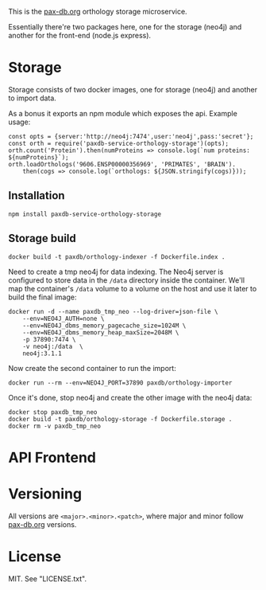 This is the [pax-db.org](http://pax-db.org) orthology storage microservice. 

Essentially there're two packages here, one for the storage (neo4j) 
and another for the front-end (node.js express).

# Storage

Storage consists of two docker images, one for storage (neo4j) and another to import data.

As a bonus it exports an npm module which exposes the api. Example usage:

    const opts = {server:'http://neo4j:7474',user:'neo4j',pass:'secret'};
    const orth = require('paxdb-service-orthology-storage')(opts);
    orth.count('Protein').then(numProteins => console.log(`num proteins: ${numProteins}`);
    orth.loadOrthologs('9606.ENSP00000356969', 'PRIMATES', 'BRAIN').
        then(cogs => console.log(`orthologs: ${JSON.stringify(cogs)}));

## Installation

    npm install paxdb-service-orthology-storage

## Storage build

```
docker build -t paxdb/orthology-indexer -f Dockerfile.index .
```

Need to create a tmp neo4j for data indexing. The Neo4j server is configured 
to store data in the `/data` directory inside the container. We'll map the
container's `/data` volume to a volume on the host and use it later to build the final image:


```
docker run -d --name paxdb_tmp_neo --log-driver=json-file \
    --env=NEO4J_AUTH=none \
    --env=NEO4J_dbms_memory_pagecache_size=1024M \
    --env=NEO4J_dbms_memory_heap_maxSize=2048M \
    -p 37890:7474 \
    -v neo4j:/data  \
    neo4j:3.1.1
```

Now create the second container to run the import:

```
docker run --rm --env=NEO4J_PORT=37890 paxdb/orthology-importer
```

Once it's done, stop neo4j and create the other image with the neo4j data:

```
docker stop paxdb_tmp_neo
docker build -t paxdb/orthology-storage -f Dockerfile.storage .
docker rm -v paxdb_tmp_neo
```

# API Frontend



# Versioning

All versions are `<major>.<minor>.<patch>`, where major and minor follow
[pax-db.org](pax-db.org) versions.


# License

MIT. See "LICENSE.txt".

